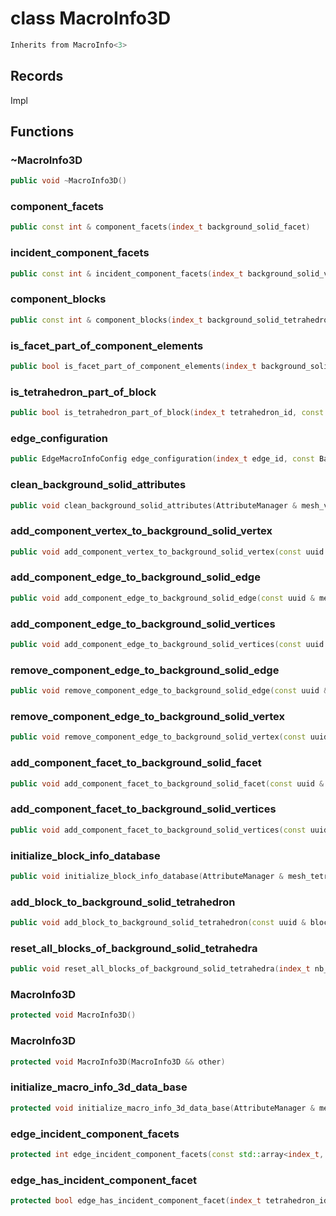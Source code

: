 # class MacroInfo3D


```cpp
Inherits from MacroInfo<3>
```



## Records

Impl



## Functions

### ~MacroInfo3D

```cpp
public void ~MacroInfo3D()
```


### component_facets

```cpp
public const int & component_facets(index_t background_solid_facet)
```


### incident_component_facets

```cpp
public const int & incident_component_facets(index_t background_solid_vertex)
```


### component_blocks

```cpp
public const int & component_blocks(index_t background_solid_tetrahedron)
```


### is_facet_part_of_component_elements

```cpp
public bool is_facet_part_of_component_elements(index_t background_solid_facet, const uuid & mesh_component_id)
```


### is_tetrahedron_part_of_block

```cpp
public bool is_tetrahedron_part_of_block(index_t tetrahedron_id, const uuid & block_id)
```


### edge_configuration

```cpp
public EdgeMacroInfoConfig edge_configuration(index_t edge_id, const BackgroundSolid & solid)
```


### clean_background_solid_attributes

```cpp
public void clean_background_solid_attributes(AttributeManager & mesh_vertex_attribute_manager, AttributeManager & mesh_edge_attribute_manager, AttributeManager & mesh_facet_attribute_manager, AttributeManager & mesh_tetrahedron_attribute_manager)
```


### add_component_vertex_to_background_solid_vertex

```cpp
public void add_component_vertex_to_background_solid_vertex(const uuid & mesh_id, index_t vertex_id, index_t background_solid_vertex_id, MacroInfo3DKey )
```


### add_component_edge_to_background_solid_edge

```cpp
public void add_component_edge_to_background_solid_edge(const uuid & mesh_id, index_t edge_id, index_t background_solid_edge_id, MacroInfo3DKey )
```


### add_component_edge_to_background_solid_vertices

```cpp
public void add_component_edge_to_background_solid_vertices(const uuid & mesh_id, index_t edge_id, Span background_solid_vertex_ids, MacroInfo3DKey )
```


### remove_component_edge_to_background_solid_edge

```cpp
public void remove_component_edge_to_background_solid_edge(const uuid & mesh_id, index_t edge_id, index_t background_solid_edge_id, MacroInfo3DKey )
```


### remove_component_edge_to_background_solid_vertex

```cpp
public void remove_component_edge_to_background_solid_vertex(const uuid & mesh_id, index_t edge_id, index_t background_solid_vertex_id, MacroInfo3DKey )
```


### add_component_facet_to_background_solid_facet

```cpp
public void add_component_facet_to_background_solid_facet(const uuid & mesh_id, index_t facet_id, index_t background_solid_facet_id, MacroInfo3DKey )
```


### add_component_facet_to_background_solid_vertices

```cpp
public void add_component_facet_to_background_solid_vertices(const uuid & mesh_id, index_t facet_id, Span background_solid_vertex_ids, MacroInfo3DKey )
```


### initialize_block_info_database

```cpp
public void initialize_block_info_database(AttributeManager & mesh_tetrahedron_attribute_manager, MacroInfo3DKey )
```


### add_block_to_background_solid_tetrahedron

```cpp
public void add_block_to_background_solid_tetrahedron(const uuid & block_id, index_t tetrahedron_id, MacroInfo3DKey )
```


### reset_all_blocks_of_background_solid_tetrahedra

```cpp
public void reset_all_blocks_of_background_solid_tetrahedra(index_t nb_tetrahedra, MacroInfo3DKey )
```


### MacroInfo3D

```cpp
protected void MacroInfo3D()
```


### MacroInfo3D

```cpp
protected void MacroInfo3D(MacroInfo3D && other)
```


### initialize_macro_info_3d_data_base

```cpp
protected void initialize_macro_info_3d_data_base(AttributeManager & mesh_vertex_attribute_manager, AttributeManager & mesh_facet_attribute_manager, AttributeManager & mesh_tetrahedron_attribute_manager)
```


### edge_incident_component_facets

```cpp
protected int edge_incident_component_facets(const std::array<index_t, 2> & edge_vertices, const BackgroundSolid & background_solid)
```


### edge_has_incident_component_facet

```cpp
protected bool edge_has_incident_component_facet(index_t tetrahedron_id, const std::array<index_t, 2> & edge_vertices, const BackgroundSolid & background_solid)
```




